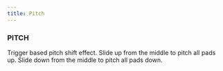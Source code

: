 ```yaml
---
title: Pitch
---
```


### PITCH
Trigger based pitch shift effect. Slide up from the middle to pitch all pads up. Slide down from the middle to pitch all pads down.